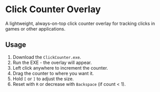 # Click Counter Overlay

A lightweight, always-on-top click counter overlay for tracking clicks in games or other applications.  



## Usage

1. Download the `ClickCounter.exe`.
2. Run the EXE - the overlay will appear.
3. Left click anywhere to increment the counter.
4. Drag the counter to where you want it.
5. Hold `[` or `]` to adjust the size.
6. Reset with `R` or decrease with `Backspace` (if count < 1).
